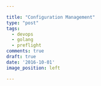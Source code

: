 ```yaml
---

title: "Configuration Management"
type: "post"
tags:
  - devops
  - golang
  - preflight
comments: true
draft: true
date: '2016-10-01'
image_position: left

---
```

